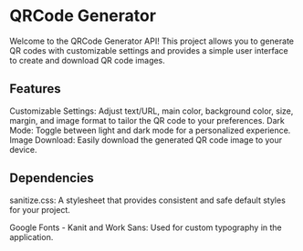 
<h1>QRCode Generator</h1>

<p>Welcome to the QRCode Generator API! This project allows you to generate QR codes with customizable settings and provides a simple user interface to create and download QR code images.</p>

<h2>Features</h2>

<p>Customizable Settings: Adjust text/URL, main color, background color, size, margin, and image format to tailor the QR code to your preferences.
Dark Mode: Toggle between light and dark mode for a personalized experience.
Image Download: Easily download the generated QR code image to your device. </p>

<h2>Dependencies</h2>
<p>sanitize.css: A stylesheet that provides consistent and safe default styles for your project.</p>
<p>Google Fonts - Kanit and Work Sans: Used for custom typography in the application.</p>
